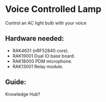 # Voice Controlled Lamp
Control an AC light bulb with your voice

## Hardware needed:
- RAK4631 (nRF52840 core).
- RAK19001 Dual IO base board.
- RAK18000 PDM microphone.
- RAK13001 Relay module.

## Guide:
Knowledge Hub?
